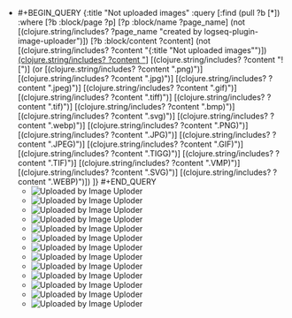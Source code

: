 - #+BEGIN_QUERY
  {:title "Not uploaded images"
    :query [:find (pull ?b [*])
          :where
          [?b :block/page ?p]
          [?p :block/name ?page_name]
          (not [(clojure.string/includes? ?page_name "created by logseq-plugin-image-uploader")])
          [?b :block/content ?content]
          (not [(clojure.string/includes? ?content "{:title \"Not uploaded images\"")])
          [(clojure.string/includes? ?content "](../assets")]
          [(clojure.string/includes? ?content "![")]
          (or [(clojure.string/includes? ?content ".png)")]
              [(clojure.string/includes? ?content ".jpg)")]
              [(clojure.string/includes? ?content ".jpeg)")]
              [(clojure.string/includes? ?content ".gif)")]
              [(clojure.string/includes? ?content ".tiff)")]
              [(clojure.string/includes? ?content ".tif)")]
              [(clojure.string/includes? ?content ".bmp)")]
              [(clojure.string/includes? ?content ".svg)")]
              [(clojure.string/includes? ?content ".webp)")]
              [(clojure.string/includes? ?content ".PNG)")]
              [(clojure.string/includes? ?content ".JPG)")]
              [(clojure.string/includes? ?content ".JPEG)")]
              [(clojure.string/includes? ?content ".GIF)")]
              [(clojure.string/includes? ?content ".TIGG)")]
              [(clojure.string/includes? ?content ".TIF)")]
              [(clojure.string/includes? ?content ".VMP)")]
              [(clojure.string/includes? ?content ".SVG)")]
              [(clojure.string/includes? ?content ".WEBP)")])
        ]}
  #+END_QUERY
	- ![Uploaded by Image Uploder](../assets/image_1702339992213_0.png)
	- ![Uploaded by Image Uploder](../assets/image_1702340054627_0.png)
	- ![Uploaded by Image Uploder](../assets/image_1702343732906_0.png)
	- ![Uploaded by Image Uploder](../assets/image_1702343809835_0.png)
	- ![Uploaded by Image Uploder](../assets/image_1702393147540_0.png)
	- ![Uploaded by Image Uploder](../assets/image_1702459387178_0.png)
	- ![Uploaded by Image Uploder](../assets/image_1702461083537_0.png)
	- ![Uploaded by Image Uploder](../assets/image_1702461103849_0.png)
	- ![Uploaded by Image Uploder](../assets/image_1702461307665_0.png)
	- ![Uploaded by Image Uploder](../assets/image_1702474167614_0.png)
	- ![Uploaded by Image Uploder](../assets/image_1702474841334_0.png)
	- ![Uploaded by Image Uploder](../assets/image_1702477252634_0.png)
	- ![Uploaded by Image Uploder](../assets/image_1702477612765_0.png)